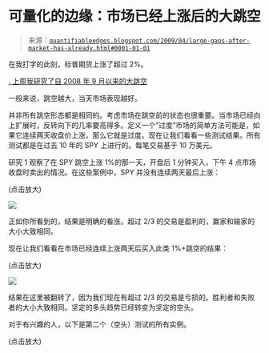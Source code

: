 <!--yml

分类：未分类

日期：2024-05-18 13:24:15

-->

# 可量化的边缘：市场已经上涨后的大跳空

> 来源：[`quantifiableedges.blogspot.com/2009/04/large-gaps-after-market-has-already.html#0001-01-01`](http://quantifiableedges.blogspot.com/2009/04/large-gaps-after-market-has-already.html#0001-01-01)

在我打字的此刻，标普期货上涨了超过 2%。

[. 上周我研究了自 2008 年 9 月以来的大跳空](http://quantifiableedges.blogspot.com/2009/03/large-gaps-up-since-september-2008.html)

一般来说，跳空越大，当天市场表现越好。

并非所有跳空形态都是相同的。考虑市场在跳空前的状态也很重要。当市场已经向上扩展时，反转向下的几率要高得多。定义一个“过度”市场的简单方法可能是，如果它连续两天收盘价上涨，那么它就是过度。现在让我们看看一些测试结果。所有测试都是在过去 10 年的 SPY 上进行的。每笔交易基于 10 万美元。

研究 1 观察了在 SPY 跳空上涨 1%的那一天，开盘后 1 分钟买入，下午 4 点市场收盘时卖出的情况。在这些案例中，SPY 并没有连续两天最后上涨：

(点击放大)

![](https://blogger.googleusercontent.com/img/b/R29vZ2xl/AVvXsEiL0_2iFdCgHafHszKU4u07UiOqchVAmpi_6s40SCXLjt-0Vg9hrTxdjtV6c6HfFmIEqDgarNp8bf4DpM9Lez1_M5EQ_3Snrm3BljWv8TZRlMll8-ou1WcBL3oryEkRzoVibNW7_QAtVHc/s1600-h/2009-4-2+not+extended.png)

正如你所看到的，结果是明确的看涨。超过 2/3 的交易是盈利的，赢家和输家的大小大致相同。

现在让我们看看在市场已经连续上涨两天后买入此类 1%+跳空的结果：

(点击放大)

![](https://blogger.googleusercontent.com/img/b/R29vZ2xl/AVvXsEh2Rb_qhuE7dN8xmTrfkZXNHk9g6LeDNpnRZt0FW-hB0uzALqWF7X3oKB7Yv6q9geC12d6cojOF6puHvJxChcAI_OLZaJduT6Q-5m0KyfwkfpWjP59Ohxd8jeo1N9f5k0KSQbsYS6O0dns/s1600-h/2009-4-2+extended+gap.png)

结果在这里被翻转了，因为我们现在有超过 2/3 的交易是亏损的。胜利者和失败者的大小大致相同。坚定的多头趋势已经转变为坚定的空头。

对于有兴趣的人，以下是第二个（空头）测试的所有实例。

(点击放大)
